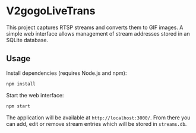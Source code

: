 # V2gogoLiveTrans

This project captures RTSP streams and converts them to GIF images. A simple web interface allows management of stream addresses stored in an SQLite database.

## Usage

Install dependencies (requires Node.js and npm):

```bash
npm install
```

Start the web interface:

```bash
npm start
```

The application will be available at `http://localhost:3000/`. From there you can add, edit or remove stream entries which will be stored in `streams.db`.
